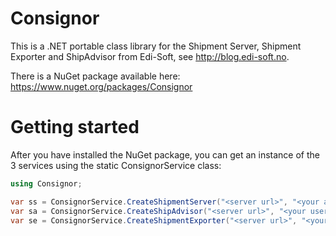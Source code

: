 Consignor
=========

This is a .NET portable class library for the Shipment Server, Shipment Exporter and ShipAdvisor from Edi-Soft, see http://blog.edi-soft.no.

There is a NuGet package available here: https://www.nuget.org/packages/Consignor

Getting started
===============

After you have installed the NuGet package, you can get an instance of the 3 services using the static ConsignorService class:

```C#
using Consignor;

var ss = ConsignorService.CreateShipmentServer("<server url>", "<your actorid>", "<your key>");
var sa = ConsignorService.CreateShipAdvisor("<server url>", "<your username>", "<your password>");
var se = ConsignorService.CreateShipmentExporter("<server url>", "<your username>", "<your password>");
```




